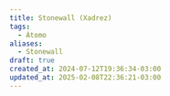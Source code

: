 ```yaml
---
title: Stonewall (Xadrez)
tags:
  - Átomo
aliases:
  - Stonewall
draft: true
created_at: 2024-07-12T19:36:34-03:00
updated_at: 2025-02-08T22:36:21-03:00
---
```


